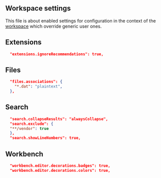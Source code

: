## Workspace settings

This file is about enabled settings for configuration in the context of the [workspace](https://code.visualstudio.com/docs/editor/workspaces#_workspace-settings) which override generic user ones.

## Extensions

```json
  "extensions.ignoreRecommendations": true,
```

## Files

```json
  "files.associations": {
    "*.dat": "plaintext",
  },
```

## Search

```json
  "search.collapseResults": "alwaysCollapse",
  "search.exclude": {
  "**/vendor": true
  },
  "search.showLineNumbers": true,
```

## Workbench

```json
  "workbench.editor.decorations.badges": true,
  "workbench.editor.decorations.colors": true,
```
